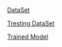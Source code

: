 [DataSet](https://drive.google.com/drive/folders/1B_M37PYdRunfwp0O_zomvJNwixEveCPX?usp=sharing)

[Tresting DataSet](https://drive.google.com/drive/folders/1_z9QFKIpvFVG7ktZIoyhFBiRiWOVtgAJ?usp=sharing)

[Trained Model](https://drive.google.com/file/d/1PnQo959EaZ7o9uWq3-e0QgHo7j4ocH7e/view?usp=sharing)

